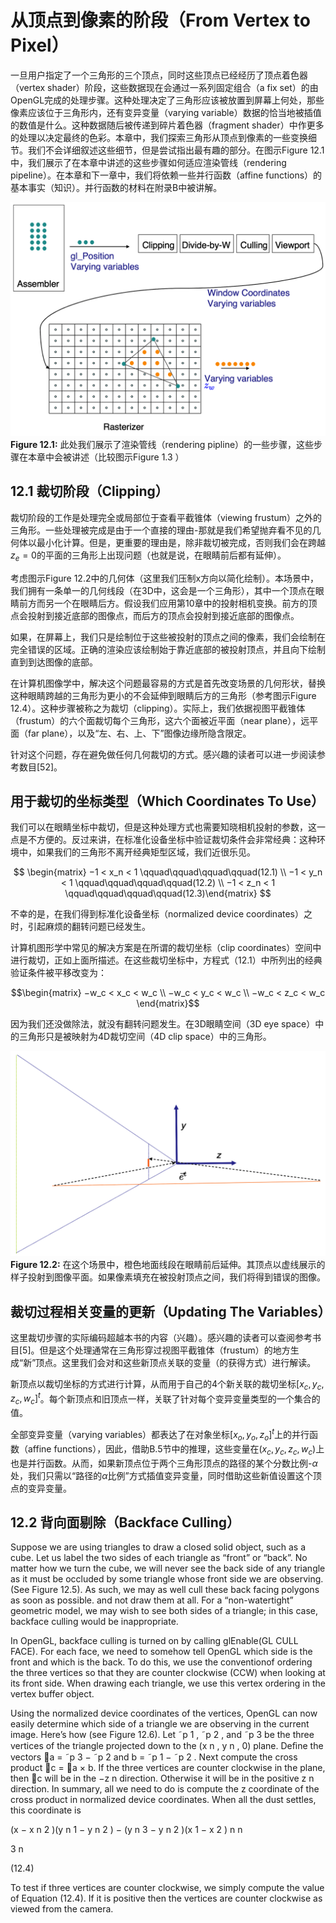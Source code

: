 # 从顶点到像素的阶段（From Vertex to Pixel）
一旦用户指定了一个三角形的三个顶点，同时这些顶点已经经历了顶点着色器（vertex shader）阶段，这些数据现在会通过一系列固定组合（a fix set）的由OpenGL完成的处理步骤。这种处理决定了三角形应该被放置到屏幕上何处，那些像素应该位于三角形内，还有变异变量（varying variable）数据的恰当地被插值的数值是什么。这种数据随后被传递到碎片着色器（fragment shader）中作更多的处理以决定最终的色彩。本章中，我们探索三角形从顶点到像素的一些变换细节。我们不会详细叙述这些细节，但是尝试指出最有趣的部分。在图示$\text{Figure 12.1}$中，我们展示了在本章中讲述的这些步骤如何适应渲染管线（rendering pipeline）。在本章和下一章中，我们将依赖一些并行函数（affine functions）的基本事实（知识）。并行函数的材料在附录B中被讲解。

![Figure12.1](media/Figure12.1.png)
**Figure 12.1:** 此处我们展示了渲染管线（rendering pipline）的一些步骤，这些步骤在本章中会被讲述（比较图示$\text{Figure 1.3 }$）

## 12.1 裁切阶段（Clipping）
裁切阶段的工作是处理完全或局部位于查看平截锥体（viewing frustum）之外的三角形。一些处理被完成是由于一个直接的理由-那就是我们希望抛弃看不见的几何体以最小化计算。但是，更重要的理由是，除非裁切被完成，否则我们会在跨越$z_e=0$的平面的三角形上出现问题（也就是说，在眼睛前后都有延伸）。

考虑图示$\text{Figure 12.2}$中的几何体（这里我们压制x方向以简化绘制）。本场景中，我们拥有一条单一的几何线段（在3D中，这会是一个三角形），其中一个顶点在眼睛前方而另一个在眼睛后方。假设我们应用第10章中的投射相机变换。前方的顶点会投射到接近底部的图像点，而后方的顶点会投射到接近底部的图像点。

如果，在屏幕上，我们只是绘制位于这些被投射的顶点之间的像素，我们会绘制在完全错误的区域。正确的渲染应该绘制始于靠近底部的被投射顶点，并且向下绘制直到到达图像的底部。

在计算机图像学中，解决这个问题最容易的方式是首先改变场景的几何形状，替换这种眼睛跨越的三角形为更小的不会延伸到眼睛后方的三角形（参考图示$\text{Figure 12.4}$）。这种步骤被称之为裁切（clipping）。实际上，我们依据视图平截锥体（frustum）的六个面裁切每个三角形，这六个面被近平面（near plane），远平面（far plane），以及“左、右、上、下”图像边缘所隐含限定。

针对这个问题，存在避免做任何几何裁切的方式。感兴趣的读者可以进一步阅读参考数目[52]。

## 用于裁切的坐标类型（Which Coordinates To Use）
我们可以在眼睛坐标中裁切，但是这种处理方式也需要知晓相机投射的参数，这一点是不方便的。反过来讲，在标准化设备坐标中验证裁切条件会非常经典：这种环境中，如果我们的三角形不离开经典矩型区域，我们近很乐见。

$$ \begin{matrix} −1 < x_n < 1 \qquad\qquad\qquad\qquad(12.1) \\ −1 < y_n < 1 \qquad\qquad\qquad\qquad(12.2) \\ −1 < z_n < 1 \qquad\qquad\qquad\qquad(12.3)\end{matrix} $$

不幸的是，在我们得到标准化设备坐标（normalized device coordinates）之时，引起麻烦的翻转问题已经发生。

计算机图形学中常见的解决方案是在所谓的裁切坐标（clip coordinates）空间中进行裁切，正如上面所描述。在这些裁切坐标中，方程式（12.1）中所列出的经典验证条件被平移改变为：

$$\begin{matrix}
    −w_c < x_c < w_c  \\ −w_c < y_c < w_c \\ −w_c < z_c < w_c
\end{matrix}$$

因为我们还没做除法，就没有翻转问题发生。在3D眼睛空间（3D eye space）中的三角形只是被映射为4D裁切空间（4D clip space）中的三角形。

![Figure12.2](media/Figure12.2.png)
**Figure 12.2:** 在这个场景中，橙色地面线段在眼睛前后延伸。其顶点以虚线展示的样子投射到图像平面。如果像素填充在被投射顶点之间，我们将得到错误的图像。

## 裁切过程相关变量的更新（Updating The Variables）
这里裁切步骤的实际编码超越本书的内容（兴趣）。感兴趣的读者可以查阅参考书目[5]。但是这个处理通常在三角形穿过视图平截锥体（frustum）的地方生成“新”顶点。这里我们会对和这些新顶点关联的变量（的获得方式）进行解读。

新顶点以裁切坐标的方式进行计算，从而用于自己的4个新关联的裁切坐标$[x_c,y_c,z_c,w_c]^t$。每个新顶点和旧顶点一样，关联了针对每个变异变量类型的一个集合的值。

全部变异变量（varying variables）都表达了在对象坐标$[x_o,y_o,z_o]^t$上的并行函数（affine functions），因此，借助B.5节中的推理，这些变量在$(x_c,y_c,z_c,w_c)$上也是并行函数。从而，如果新顶点位于两个三角形顶点的路径的某个分数比例-$\alpha$处，我们只需以“路径的$\alpha$比例”方式插值变异变量，同时借助这些新值设置这个顶点的变异变量。

## 12.2 背向面剔除（Backface Culling）
Suppose we are using triangles to draw a closed solid object, such as a cube. Let us label the two sides of each triangle as “front” or “back”. No matter how we turn the cube, we will never see the back side of any triangle as it must be occluded by some triangle whose front side we are observing. (See Figure 12.5). As such, we may as well cull these back facing polygons as soon as possible. and not draw them at all. For a “non-watertight” geometric model, we may wish to see both sides of a triangle; in this case, backface culling would be inappropriate.

In OpenGL, backface culling is turned on by calling glEnable(GL CULL FACE). For each face, we need to somehow tell OpenGL which side is the front and which is the back. To do this, we use the conventionof ordering the three vertices so that they are counter clockwise (CCW) when looking at its front side. When drawing each triangle, we use this vertex ordering in the vertex buffer object.

Using the normalized device coordinates of the vertices, OpenGL can now easily determine which side of a triangle we are observing in the current image. Here’s how (see Figure 12.6). Let ˜p 1 , ˜p 2 , and ˜p 3 be the three vertices of the triangle projected down to the (x n , y n , 0) plane. Deﬁne the vectors ⃗a = ˜p 3 − ˜p 2 and b = ˜p 1 − ˜p 2 . Next compute the cross product ⃗c = ⃗a × b. If the three vertices are counter clockwise in the plane, then ⃗c will be in the −z n direction. Otherwise it will be in the positive z n direction. In summary, all we need to do is compute the z coordinate of the cross product in normalized device coordinates. When all the dust settles, this coordinate is

(x − x n 2 )(y n 1 − y n 2 ) − (y n 3 − y n 2 )(x 1 − x 2 ) n n

3 n

(12.4)

To test if three vertices are counter clockwise, we simply compute the value of Equation (12.4). If it is positive then the vertices are counter clockwise as viewed from the camera.



